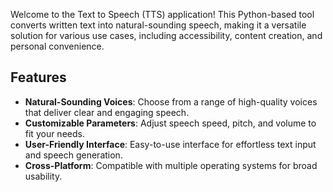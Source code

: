 Welcome to the Text to Speech (TTS) application! This Python-based tool converts written text into natural-sounding speech, making it a versatile solution for various use cases, including accessibility, content creation, and personal convenience.

## Features

- **Natural-Sounding Voices**: Choose from a range of high-quality voices that deliver clear and engaging speech.
- **Customizable Parameters**: Adjust speech speed, pitch, and volume to fit your needs.
- **User-Friendly Interface**: Easy-to-use interface for effortless text input and speech generation.
- **Cross-Platform**: Compatible with multiple operating systems for broad usability.
